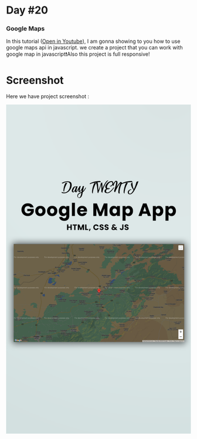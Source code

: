 # Day #20

### Google Maps
In this tutorial ([Open in Youtube](https://youtu.be/KFAlHY6AQCI)),  I am gonna showing to you how to use google maps api in javascript. we create a project that you can work with google map in javascript❗️Also this project is full responsive!

# Screenshot
Here we have project screenshot :

![screenshot](ScreenShot-20.png)